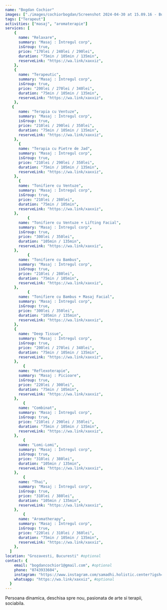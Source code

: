 ```yaml
---
name: "Bogdan Cochior"
images: ["./images/cochiorbogdan/Screenshot 2024-04-30 at 15.09.16 - Bogdan Marius.png"]
tags: ["Terapeut"]
activities: ["masaj", "aromaterapie"]
services: [
    {
      name: "Relaxare",
      summary: "Masaj : Întregul corp",
      isGroup: true,
      price: "170lei / 240lei / 290lei",
      duration: "75min / 105min / 135min",
      reserveLink: "https://wa.link/xaxxiz",
    },
    {
      name: "Terapeutic",
      summary: "Masaj : Întregul corp",
      isGroup: true,
      price: "200lei / 270lei / 340lei",
      duration: "75min / 105min / 135min",
      reserveLink: "https://wa.link/xaxxiz",
    },
   {
      name: "Terapia cu Ventuze",
      summary: "Masaj : Întregul corp",
      isGroup: true,
      price: "210lei / 290lei / 350lei",
      duration: "75min / 105min / 135min",
      reserveLink: "https://wa.link/xaxxiz",
    },
      {
      name: "Terapia cu Pietre de Jad",
      summary: "Masaj : Întregul corp",
      isGroup: true,
      price: "210lei / 290lei / 350lei",
      duration: "75min / 105min / 135min",
      reserveLink: "https://wa.link/xaxxiz",
    },
      {
      name: "Tonifiere cu Ventuze",
      summary: "Masaj : Întregul corp",
      isGroup: true,
      price: "210lei / 280lei",
      duration: "75min / 105min",
      reserveLink: "https://wa.link/xaxxiz",
    },
          {
      name: "Tonifiere cu Ventuze + Lifting Facial",
      summary: "Masaj : Întregul corp",
      isGroup: true,
      price: "300lei / 350lei",
      duration: "105min / 135min",
      reserveLink: "https://wa.link/xaxxiz",
    },
          {
      name: "Tonifiere cu Bambus",
      summary: "Masaj : Întregul corp",
      isGroup: true,
      price: "210lei / 280lei",
      duration: "75min / 105min",
      reserveLink: "https://wa.link/xaxxiz",
    },
          {
      name: "Tonifiere cu Bambus + Masaj Facial",
      summary: "Masaj : Întregul corp",
      isGroup: true,
      price: "300lei / 350lei",
      duration: "105min / 135min",
      reserveLink: "https://wa.link/xaxxiz",
    },
    {
      name: "Deep Tissue",
      summary: "Masaj : Întregul corp",
      isGroup: true,
      price: "200lei / 270lei / 340lei",
      duration: "75min / 105min / 135min",
      reserveLink: "https://wa.link/xaxxiz",
    },
        {
      name: "Reflexoterapie",
      summary: "Masaj : Picioare",
      isGroup: true,
      price: "220lei / 300lei",
      duration: "75min / 105min",
      reserveLink: "https://wa.link/xaxxiz",
    },
        {
      name: "Combinat",
      summary: "Masaj : Întregul corp",
      isGroup: true,
      price: "210lei / 290lei / 350lei",
      duration: "75min / 105min / 135min",
      reserveLink: "https://wa.link/xaxxiz",
    },
        {
      name: "Lomi-Lomi",
      summary: "Masaj : Întregul corp",
      isGroup: true,
      price: "310lei / 380lei",
      duration: "105min / 135min",
      reserveLink: "https://wa.link/xaxxiz",
    },
        {
      name: "Thai",
      summary: "Masaj : Întregul corp",
      isGroup: true,
      price: "310lei / 380lei",
      duration: "105min / 135min",
      reserveLink: "https://wa.link/xaxxiz",
    },
        {
      name: "Aromatherapy",
      summary: "Masaj : Întregul corp",
      isGroup: true,
      price: "220lei / 310lei / 360lei",
      duration: "75min / 105min / 135min",
      reserveLink: "https://wa.link/xaxxiz",
    },
  ]
location: "Grozavesti, Bucuresti" #optional
contact: {
    email: "bogdancochior1@gmail.com", #optional
    phone: "0743933604",
    instagram: "https://www.instagram.com/samadhi.holistic.center?igsh=MWN2ZzRiNXIyYWMzcA%3D%3D&utm_source=qr", #optional
    whatsapp: "https://wa.link/xaxxiz", #optional
  }
---
```


Persoana dinamica, deschisa spre nou, pasionata de arte si terapii, sociabila.
